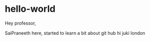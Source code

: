 # hello-world

Hey professor,

SaiPraneeth here, started to learn a bit about git hub
hi juki
london
